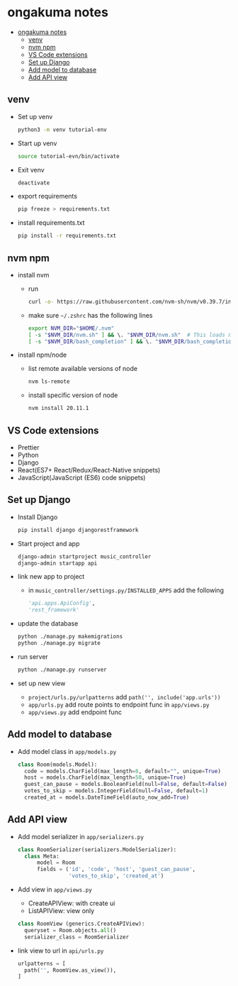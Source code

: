 # ongakuma notes

- [ongakuma notes](#ongakuma-notes)
  - [venv](#venv)
  - [nvm npm](#nvm-npm)
  - [VS Code extensions](#vs-code-extensions)
  - [Set up Django](#set-up-django)
  - [Add model to database](#add-model-to-database)
  - [Add API view](#add-api-view)

## venv

- Set up venv

  ``` bash
  python3 -m venv tutorial-env
  ```

- Start up venv

  ```bash
  source tutorial-evn/bin/activate
  ```

- Exit venv

  ```bash
  deactivate
  ```

- export requirements

  ```bash
  pip freeze > requirements.txt
  ```

- install requirements.txt

  ```bash
  pip install -r requirements.txt
  ```

## nvm npm

- install nvm
  - run

    ```bash
    curl -o- https://raw.githubusercontent.com/nvm-sh/nvm/v0.39.7/install.sh | bash
    ```
  
  - make sure `~/.zshrc` has the following lines

    ```bash
    export NVM_DIR="$HOME/.nvm"
    [ -s "$NVM_DIR/nvm.sh" ] && \. "$NVM_DIR/nvm.sh"  # This loads nvm
    [ -s "$NVM_DIR/bash_completion" ] && \. "$NVM_DIR/bash_completion"  # This loads nvm bash_completion
    ```

- install npm/node
  - list remote available versions of node

    ```bash
    nvm ls-remote
    ```

  - install specific version of node

    ```bash
    nvm install 20.11.1
    ```

## VS Code extensions

- Prettier
- Python
- Django
- React(ES7+ React/Redux/React-Native snippets)
- JavaScript(JavaScript (ES6) code snippets)

## Set up Django

- Install Django

  ```bash
  pip install django djangorestframework
  ```

- Start project and app

  ```bash
  django-admin startproject music_controller
  django-admin startapp api
  ```

- link new app to project
  - in `music_controller/settings.py/INSTALLED_APPS` add the following

    ```python
    'api.apps.ApiConfig',
    'rest_framework'
    ```

- update the database

  ```bash
  python ./manage.py makemigrations
  python ./manage.py migrate
  ```

- run server

  ```bash
  python ./manage.py runserver
  ```

- set up new view
  - `project/urls.py/urlpatterns` add `path('', include('app.urls'))`
  - `app/urls.py` add route points to endpoint func in `app/views.py`
  - `app/views.py` add endpoint func

## Add model to database

- Add model class in `app/models.py`

  ```python
  class Room(models.Model):
    code = models.CharField(max_length=8, default="", unique=True)
    host = models.CharField(max_length=50, unique=True)
    guest_can_pause = models.BooleanField(null=False, default=False)
    votes_to_skip = models.IntegerField(null=False, default=1)
    created_at = models.DateTimeField(auto_now_add=True)
  ```

## Add API view

- Add  model serializer in `app/serializers.py`

  ```python
  class RoomSerializer(serializers.ModelSerializer):
    class Meta:
        model = Room
        fields = ('id', 'code', 'host', 'guest_can_pause',
                  'votes_to_skip', 'created_at')
  ```

- Add view in `app/views.py`
  - CreateAPIView: with create ui
  - ListAPIView: view only

  ```python
  class RoomView (generics.CreateAPIView):
    queryset = Room.objects.all()
    serializer_class = RoomSerializer
  ```

- link view to url in `api/urls.py`

  ```python
  urlpatterns = [
    path('', RoomView.as_view()),
  ]
  ```
